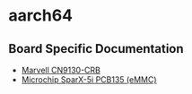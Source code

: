 aarch64
=======

Board Specific Documentation
----------------------------
- [Marvell CN9130-CRB](cn9130-crb/)
- [Microchip SparX-5i PCB135 (eMMC)](sparx5-pcb135/)
